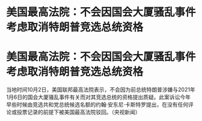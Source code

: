 # 美国最高法院：不会因国会大厦骚乱事件考虑取消特朗普竞选总统资格

# 美国最高法院：不会因国会大厦骚乱事件考虑取消特朗普竞选总统资格

当地时间10月2日，美国联邦最高法院表示，不会因为前总统特朗普涉嫌与2021年1月6日的国会大厦骚乱事件有关而对其竞选总统的资格提出质疑。此案诉讼今年早些时候由竞选共和党总统候选名额的约翰·安东尼·卡斯特罗提出，在没有任何评论或投票记录的前提下被美国最高法院驳回。（央视新闻）

